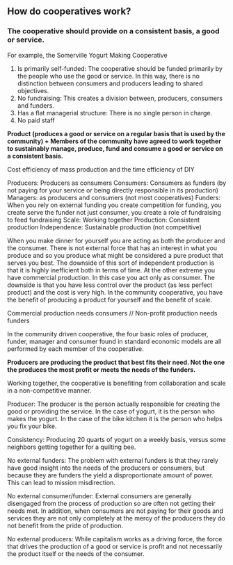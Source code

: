## How do cooperatives work? 

### The cooperative should provide on a consistent basis, a good or service. 

For example, the Somerville Yogurt Making Cooperative 
1. Is primarily self-funded: The cooperative should be funded primarily by the people who use the good or service. In this way, there is no distinction between consumers and producers leading to shared objectives. 
2. No fundraising: This creates a division between, producers, consumers and funders. 
3. Has a flat managerial structure: There is no single person in charge. 
4. No paid staff

**Product (produces a good or service on a regular basis that is used by the community) + Members of the community have agreed to work together to sustainably manage, produce, fund and consume a good or service on a consistent basis.**  

Cost efficiency of mass production and the time efficiency of DIY

Producers: Producers as consumers
Consumers: Consumers as funders (by not paying for your service or being directly responsible in its production)
Managers: as producers and consumers (not most cooperatives)
Funders: When you rely on external funding you create competition for funding, you create serve the funder not just consumer, you create a role of fundraising to feed fundraising
Scale: Working together
Production: Consistent production
Independence: Sustainable production (not competitive)

When you make dinner for yourself you are acting as both the producer and the consumer. There is not external force that has an interest in what you produce and so you produce what might be considered a pure product that serves you best. The downside of this sort of independent production is that it is highly inefficient both in terms of time. At the other extreme you have commercial production. In this case you act only as consumer. The downside is that you have less control over the product (as less perfect product) and the cost is very high. In the community cooperative, you have the benefit of producing a product for yourself and the benefit of scale.

Commercial production needs consumers // Non-profit production needs funders

In the community driven cooperative, the four basic roles of producer, funder, manager and consumer found in standard economic models are all performed by each member of the cooperative. 

**Producers are producing the product that best fits their need. Not the one the produces the most profit or meets the needs of the funders.** 

Working together, the cooperative is benefiting from collaboration and scale in a non-competitive manner. 

Producer: The producer is the person actually responsible for creating the good or providing the service. In the case of yogurt, it is the person who makes the yogurt. In the case of the bike kitchen it is the person who helps you fix your bike. 

Consistency: Producing 20 quarts of yogurt on a weekly basis, versus some neighbors getting together for a quilting bee.

No external funders: The problem with external funders is that they rarely have good insight into the needs of the producers or consumers, but because they are funders the yield a disproportionate amount of power. This can lead to mission misdirection.

No external consumer/funder: External consumers are generally disengaged from the process of production so are often not getting their needs met. In addition, when consumers are not paying for their goods and services they are not only  completely at the mercy of the producers they do not benefit from the pride of production.

No external producers: While capitalism works as a driving force, the force that drives the production of a good or service is profit and not necessarily the product itself or the needs of the consumer.
